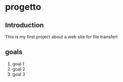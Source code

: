 # progetto

## Introduction
This is my first project about a web site for file transfert

## goals
1. goal 1 
2. goal 2
3. goal 3 
